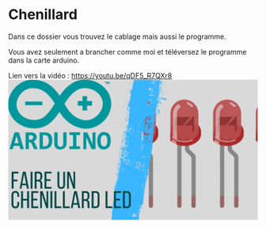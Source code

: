 # Chenillard
Dans ce dossier vous trouvez le cablage mais aussi le programme.

Vous avez seulement a brancher comme moi et téléversez le programme dans la carte arduino.

Lien vers la vidéo : https://youtu.be/qDF5_R7QXr8
![alt text](https://github.com/electrocodeur/chenillard/blob/main/arduinochasseled.png?raw=true)
